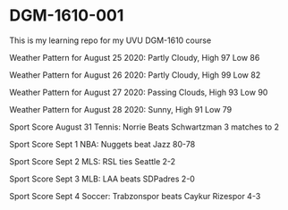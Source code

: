 # DGM-1610-001
This is my learning repo for my UVU DGM-1610 course

Weather Pattern for August 25 2020: Partly Cloudy, High 97 Low 86

Weather Pattern for August 26 2020: Partly Cloudy, High 99 Low 82

Weather Pattern for August 27 2020: Passing Clouds, High 93 Low 90

Weather Pattern for August 28 2020: Sunny, High 91 Low 79


Sport Score August 31
  Tennis: Norrie Beats Schwartzman 3 matches to 2
  
Sport Score Sept 1
  NBA: Nuggets beat Jazz 80-78
  
Sport Score Sept 2
  MLS: RSL ties Seattle 2-2

Sport Score Sept 3
  MLB: LAA beats SDPadres 2-0
  
Sport Score Sept 4
  Soccer: Trabzonspor beats Caykur Rizespor 4-3
